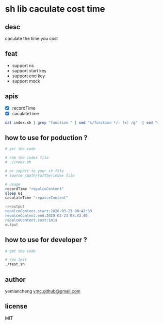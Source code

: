 # sh lib caculate cost time

## desc

caculate the time you cost

## feat

- support ns
- support start key
- support end key
- support mock

## apis

- [x] recordTime
- [x] caculateTime

```sh
cat index.sh | grep "function " | sed "s/function */- [x] /g"  | sed "s/() *{//g"
```

## how to use for poduction ?

```sh
# get the code

# run the index file
# ./index.sh

# or import to your sh file
# source /path/to/the/index file

# usage
recordTime "repalceContent"
sleep 61
caculateTime "repalceContent"

:<<output
repalceContent.start:2020-03-23 08:42:39
repalceContent.end:2020-03-23 08:43:40
repalceContent.cost:1m1s
output
```

## how to use for developer ?

```sh
# get the code

# run test
./test.sh
```

## author

yemiancheng <ymc.github@gmail.com>

## license

MIT
